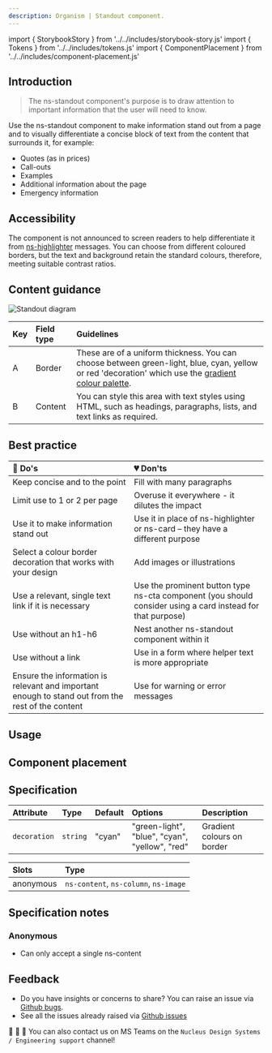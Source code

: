```yaml
---
description: Organism | Standout component.
---
```


import { StorybookStory } from '../../includes/storybook-story.js'
import { Tokens } from '../../includes/tokens.js'
import { ComponentPlacement } from '../../includes/component-placement.js'

## Introduction

> The ns-standout component's purpose is to draw attention to important information that the user will need to know. 

Use the ns-standout component to make information stand out from a page and to visually differentiate a concise block of text from the content that surrounds it, for example:

* Quotes (as in prices)
* Call-outs
* Examples
* Additional information about the page
* Emergency information

## Accessibility 

The component is not announced to screen readers to help differentiate it from [ns-highlighter](../components/ns-highlighter) messages. You can choose from different coloured borders, but the text and background retain the standard colours, therefore, meeting suitable contrast ratios. 

## Content guidance

![Standout diagram](https://user-images.githubusercontent.com/78355810/129220221-b1d10a06-da02-4b6c-a9b1-f062868fe86a.png)


| Key | Field type | Guidelines |
| :--- | :--- | :--- |
| A | Border | These are of a uniform thickness. You can choose between green-light, blue, cyan, yellow or red 'decoration' which use the [gradient colour palette](https://www.britishgas.co.uk/nucleus/demo/index.html?path=/story/foundations-gradients--gradient-pallette). |
| B | Content | You can style this area with text styles using HTML, such as headings, paragraphs, lists, and text links as required. |


## Best practice

| 💚 Do's | 💔 Don'ts |
| :--- | :--- |
| Keep concise and to the point |  Fill with many paragraphs |
| Limit use to 1 or 2 per page |  Overuse it everywhere - it dilutes the impact |
| Use it to make information stand out |  Use it in place of ns-highlighter or ns-card – they have a different purpose |
| Select a colour border decoration that works with your design | Add images or illustrations | 
| Use a relevant, single text link if it is necessary | Use the prominent button type ns-cta component (you should consider using a card instead for that purpose) |
| Use without an h1-h6 | Nest another ns-standout component within it |
| Use without a link | Use in a form where helper text is more appropriate |
| Ensure the information is relevant and important enough to stand out from the rest of the content | Use for warning or error messages |


## Usage

<StorybookStory story="components-ns-standout--subtle"></StorybookStory>

## Component placement

<ComponentPlacement component="ns-standout" parentComponents="ns-content,ns-column,ns-editorial,ns-article"></ComponentPlacement>

## Specification

| Attribute | Type | Default | Options | Description |
| :--- | :--- | :--- | :--- | :--- |
| `decoration` | `string`  | "cyan" | "green-light", "blue", "cyan", "yellow", "red" | Gradient colours on border |

| Slots | Type |
| :--- | :--- |
| anonymous | `ns-content`, `ns-column`, `ns-image` |

## Specification notes

### Anonymous

* Can only accept a single ns-content 

<Tokens component="standout"></Tokens>

## Feedback

* Do you have insights or concerns to share? You can raise an issue via [Github bugs](https://github.com/ConnectedHomes/nucleus/issues/new?assignees=&labels=Bug&template=a--bug-report.md&title=[bug]%20[ns-highlighter]).
* See all the issues already raised via [Github issues](https://github.com/connectedHomes/nucleus/issues?utf8=%E2%9C%93&q=is%3Aopen+is%3Aissue+label%3ABug+[ns-highlighter])

💩 🎉 🦄 You can also contact us on MS Teams on the `Nucleus Design Systems / Engineering support` channel!
